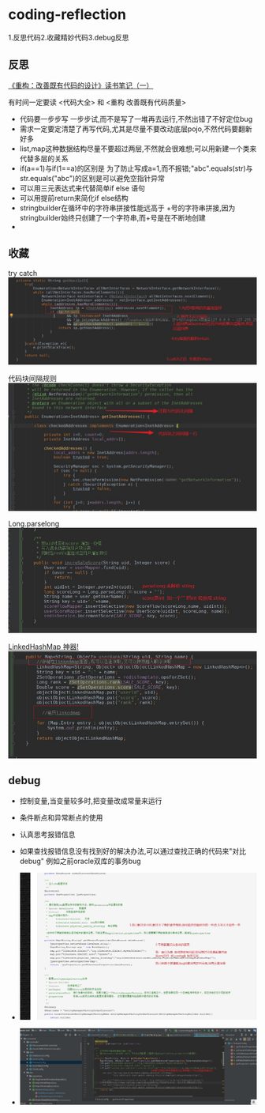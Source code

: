 # coding-reflection
1.反思代码2.收藏精妙代码3.debug反思

## 反思
[《重构：改善既有代码的设计》读书笔记（一）](https://juejin.im/post/5b81122d51882527246c9cfd)  

有时间一定要读 <代码大全>  和 <重构 改善既有代码质量>  

+ 代码要一步步写 一步步试,而不是写了一堆再去运行,不然出错了不好定位bug
+ 需求一定要定清楚了再写代码,尤其是尽量不要改动底层pojo,不然代码要翻新好多
+ list,map这种数据结构尽量不要超过两层,不然就会很难想;可以用新建一个类来代替多层的关系
+ if(a==1)与if(1==a)的区别是 为了防止写成a=1,而不报错;"abc".equals(str)与str.equals("abc")的区别是可以避免空指针异常
+ 可以用三元表达式来代替简单if else 语句
+ 可以用提前return来简化if else结构
+ stringbuilder在循环中的字符串拼接性能远高于  +号的字符串拼接,因为stringbuilder始终只创建了一个字符串,而+号是在不断地创建
+ 
## 收藏

try catch
![](pic/Snipaste_2019-07-11_13-31-19.jpg)

代码块间隔规则
![](pic/Snipaste_2019-07-11_20-17-42.jpg)

Long.parselong
![](pic/Snipaste_2019-07-13_11-21-07.jpg)

[LinkedHashMap 神器!](https://blog.csdn.net/justloveyou_/article/details/71713781)
![](pic/Snipaste_2019-07-13_11-33-35.jpg)


## debug
+ 控制变量,当变量较多时,把变量改成常量来运行
+ 条件断点和异常断点的使用
+ 认真思考报错信息
+ 如果查找报错信息没有找到好的解决办法,可以通过查找正确的代码来"对比debug" 例如之前oracle双库的事务bug

+ ![](pic/Snipaste_2019-07-15_16-34-19.jpg)
+ ![](pic/Snipaste_2019-07-15_16-36-23.jpg)

